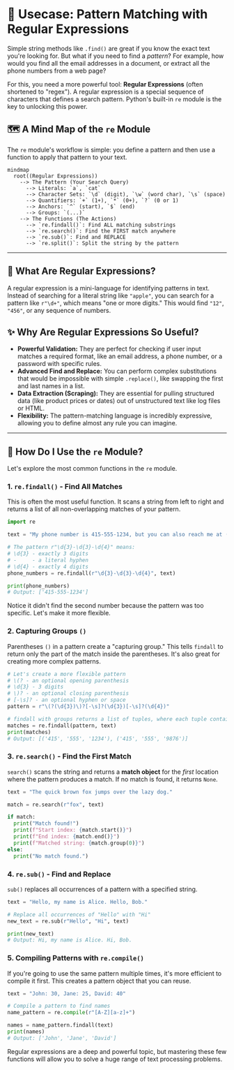 # 🧐 Usecase: Pattern Matching with Regular Expressions

Simple string methods like `.find()` are great if you know the exact text you're looking for. But what if you need to find a *pattern*? For example, how would you find all the email addresses in a document, or extract all the phone numbers from a web page?

For this, you need a more powerful tool: **Regular Expressions** (often shortened to "regex"). A regular expression is a special sequence of characters that defines a search pattern. Python's built-in `re` module is the key to unlocking this power.

## 🗺️ A Mind Map of the `re` Module

The `re` module's workflow is simple: you define a pattern and then use a function to apply that pattern to your text.

```mermaid
mindmap
  root((Regular Expressions))
    --> The Pattern (Your Search Query)
      --> Literals: `a`, `cat`
      --> Character Sets: `\d` (digit), `\w` (word char), `\s` (space)
      --> Quantifiers: `+` (1+), `*` (0+), `?` (0 or 1)
      --> Anchors: `^` (start), `$` (end)
      --> Groups: `(...)`
    --> The Functions (The Actions)
      --> `re.findall()`: Find ALL matching substrings
      --> `re.search()`: Find the FIRST match anywhere
      --> `re.sub()`: Find and REPLACE
      --> `re.split()`: Split the string by the pattern
```

---

## 🤔 What Are Regular Expressions?

A regular expression is a mini-language for identifying patterns in text. Instead of searching for a literal string like `"apple"`, you can search for a pattern like `r"\d+"`, which means "one or more digits." This would find `"12"`, `"456"`, or any sequence of numbers.

## ✨ Why Are Regular Expressions So Useful?

*   **Powerful Validation:** They are perfect for checking if user input matches a required format, like an email address, a phone number, or a password with specific rules.
*   **Advanced Find and Replace:** You can perform complex substitutions that would be impossible with simple `.replace()`, like swapping the first and last names in a list.
*   **Data Extraction (Scraping):** They are essential for pulling structured data (like product prices or dates) out of unstructured text like log files or HTML.
*   **Flexibility:** The pattern-matching language is incredibly expressive, allowing you to define almost any rule you can imagine.

---

## 🚀 How Do I Use the `re` Module?

Let's explore the most common functions in the `re` module.

### 1. `re.findall()` - Find All Matches

This is often the most useful function. It scans a string from left to right and returns a list of all non-overlapping matches of your pattern.

```python
import re

text = "My phone number is 415-555-1234, but you can also reach me at (415) 555-9876."

# The pattern r"\d{3}-\d{3}-\d{4}" means:
# \d{3} - exactly 3 digits
# -     - a literal hyphen
# \d{4} - exactly 4 digits
phone_numbers = re.findall(r"\d{3}-\d{3}-\d{4}", text)

print(phone_numbers)
# Output: ['415-555-1234']
```
Notice it didn't find the second number because the pattern was too specific. Let's make it more flexible.

### 2. Capturing Groups `()`

Parentheses `()` in a pattern create a "capturing group." This tells `findall` to return only the part of the match inside the parentheses. It's also great for creating more complex patterns.

```python
# Let's create a more flexible pattern
# \(? - an optional opening parenthesis
# \d{3} - 3 digits
# \)? - an optional closing parenthesis
# [-\s]? - an optional hyphen or space
pattern = r"\(?(\d{3})\)?[-\s]?(\d{3})[-\s]?(\d{4})"

# findall with groups returns a list of tuples, where each tuple contains the captured groups
matches = re.findall(pattern, text)
print(matches)
# Output: [('415', '555', '1234'), ('415', '555', '9876')]
```

### 3. `re.search()` - Find the First Match

`search()` scans the string and returns a **match object** for the *first* location where the pattern produces a match. If no match is found, it returns `None`.

```python
text = "The quick brown fox jumps over the lazy dog."

match = re.search(r"fox", text)

if match:
  print("Match found!")
  print(f"Start index: {match.start()}")
  print(f"End index: {match.end()}")
  print(f"Matched string: {match.group(0)}")
else:
  print("No match found.")
```

### 4. `re.sub()` - Find and Replace

`sub()` replaces all occurrences of a pattern with a specified string.

```python
text = "Hello, my name is Alice. Hello, Bob."

# Replace all occurrences of "Hello" with "Hi"
new_text = re.sub(r"Hello", "Hi", text)

print(new_text)
# Output: Hi, my name is Alice. Hi, Bob.
```

### 5. Compiling Patterns with `re.compile()`

If you're going to use the same pattern multiple times, it's more efficient to compile it first. This creates a pattern object that you can reuse.

```python
text = "John: 30, Jane: 25, David: 40"

# Compile a pattern to find names
name_pattern = re.compile(r"[A-Z][a-z]+")

names = name_pattern.findall(text)
print(names)
# Output: ['John', 'Jane', 'David']
```
Regular expressions are a deep and powerful topic, but mastering these few functions will allow you to solve a huge range of text processing problems.
